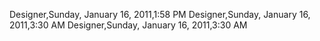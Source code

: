 ﻿Designer,Sunday, January 16, 2011,1:58 PMDesigner,Sunday, January 16, 2011,3:30 AMDesigner,Sunday, January 16, 2011,3:30 AM